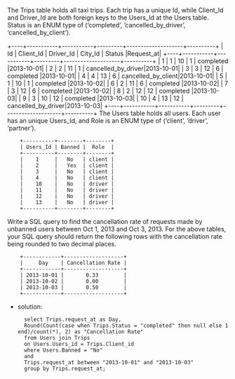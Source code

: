 The Trips table holds all taxi trips. Each trip has a unique Id, while Client_Id and Driver_Id are both foreign keys to the Users_Id at the Users table. Status is an ENUM type of (‘completed’, ‘cancelled_by_driver’, ‘cancelled_by_client’).

+----+-----------+-----------+---------+--------------------+----------+
| Id | Client_Id | Driver_Id | City_Id |        Status      |Request_at|
+----+-----------+-----------+---------+--------------------+----------+
| 1  |     1     |    10     |    1    |     completed      |2013-10-01|
| 2  |     2     |    11     |    1    | cancelled_by_driver|2013-10-01|
| 3  |     3     |    12     |    6    |     completed      |2013-10-01|
| 4  |     4     |    13     |    6    | cancelled_by_client|2013-10-01|
| 5  |     1     |    10     |    1    |     completed      |2013-10-02|
| 6  |     2     |    11     |    6    |     completed      |2013-10-02|
| 7  |     3     |    12     |    6    |     completed      |2013-10-02|
| 8  |     2     |    12     |    12   |     completed      |2013-10-03|
| 9  |     3     |    10     |    12   |     completed      |2013-10-03| 
| 10 |     4     |    13     |    12   | cancelled_by_driver|2013-10-03|
+----+-----------+-----------+---------+--------------------+----------+
The Users table holds all users. Each user has an unique Users_Id, and Role is an ENUM type of (‘client’, ‘driver’, ‘partner’).

		+----------+--------+--------+
		| Users_Id | Banned |  Role  |
		+----------+--------+--------+
		|    1     |   No   | client |
		|    2     |   Yes  | client |
		|    3     |   No   | client |
		|    4     |   No   | client |
		|    10    |   No   | driver |
		|    11    |   No   | driver |
		|    12    |   No   | driver |
		|    13    |   No   | driver |
		+----------+--------+--------+
Write a SQL query to find the cancellation rate of requests made by unbanned users between Oct 1, 2013 and Oct 3, 2013. For the above tables, your SQL query should return the following rows with the cancellation rate being rounded to two decimal places.

		+------------+-------------------+
		|     Day    | Cancellation Rate |
		+------------+-------------------+
		| 2013-10-01 |       0.33        |
		| 2013-10-02 |       0.00        |
		| 2013-10-03 |       0.50        |
		+------------+-------------------+
		
		
- solution:

		select Trips.request_at as Day,
		Round(Count(case when Trips.Status = "completed" then null else 1 end)/count(*), 2) as "Cancellation Rate"
		from Users join Trips
		on Users.Users_id = Trips.Client_id
		where Users.Banned = "No"
		and 
		Trips.request_at between "2013-10-01" and "2013-10-03"
		group by Trips.request_at;